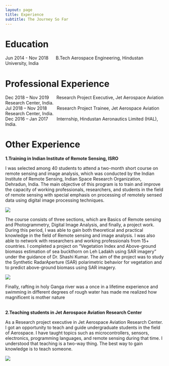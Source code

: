 ```yaml
---
layout: page
title: Experience
subtitle: The Journey So Far
---
```

<h1> <b>Education</b> </h1>
 Jun 2014 - Nov 2018   &nbsp;&nbsp;&nbsp;&nbsp;   B.Tech Aerospace Engineering, Hindustan University, India
  
<h1> <b> Professional Experience</b></h1> 
  Dec 2018 – Nov 2019     &nbsp;&nbsp;&nbsp;&nbsp; Research Project Executive, Jet Aerospace Aviation Research Center, India.<br> 
  Jul 2018 – Nov 2018     &nbsp;&nbsp;&nbsp;&nbsp;&nbsp;&nbsp; Research Project Trainee, Jet Aerospace Aviation Research Center, India.  <br>
  Dec 2016 – Jan 2017     &nbsp;&nbsp;&nbsp;&nbsp;&nbsp; Internship, Hindustan Aeronautics Limited (HAL), India.
  
 <h1><b> Other Experience </b></h1> 
 
 <b>1.Training in Indian Institute of Remote Sensing, ISRO </b>
  
I was selected among 40 students to attend a two-month short course on remote sensing and image analysis, which was conducted by the Indian Institute of Remote Sensing, Indian Space Research Organization, Dehradun, India. The main objective of this program is to train and improve the capacity of working professionals, researchers, and students in the field of remote sensing with special emphasis on processing of remotely sensed data using digital image processing techniques.

   <img src="{{ 'images/IMG_2996.JPG' | relative_url }}" />

 The course consists of three sections, which are Basics of Remote sensing and Photogrammetry, Digital Image Analysis, and finally, a project work. During this period, I was able to gain both theoretical and practical knowledge in the field of Remote sensing and image analysis. I was also able to network with researchers and working professionals from 15+ countries. I completed a project on “Vegetation Index and Above-ground biomass estimation of sea buckthorn on Leh Ladakh using SAR imagery” under the guidance of Dr. Shashi Kumar. The aim of the project was to study the Synthetic RadarAperture (SAR) polarimetric behavior for vegetation and to predict above-ground biomass using SAR imagery. <br>
 
  <img src="{{ 'images/88196498_3190379270972775_7735675917632012288_o.jpg' | relative_url }}" />
  
 Finally, rafting in holy Ganga river was a once in a lifetime experience and swimming in different degrees of rough water has made me realized how magnificent is mother nature <br>
 
 <br>
 <b>2.Teaching students in Jet Aerospace Aviation Research Center </b>
 
As a Research project executive in Jet Aerospace Aviation Research Center. I got an opportunity to teach and guide undergraduate students in the field of Aerospace. I have taught topics such as microcontrollers, sensors, electronics, programming languages, and remote sensing during that time. I understood that teaching is a two-way thing. The best way to gain knowledge is to teach someone.
 
 <img src="{{ 'images/rot.JPG.jpg' | relative_url }}" />

 
 
